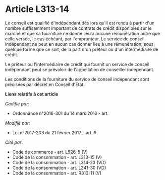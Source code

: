 # Article L313-14

Le conseil est qualifié d'indépendant dès lors qu'il est rendu à partir d'un nombre suffisamment important de contrats de
crédit disponibles sur le marché et que sa fourniture ne donne lieu à aucune rémunération autre que celle versée, le cas
échéant, par l'emprunteur. Le service de conseil indépendant ne peut en aucun cas donner lieu à une rémunération, sous
quelque forme que ce soit, de la part d'un prêteur ou d'un intermédiaire de crédit. 

Le prêteur ou l'intermédiaire de crédit qui fournit un service de conseil indépendant peut se prévaloir de l'appellation de
conseiller indépendant. 

Les conditions de la fourniture du service de conseil indépendant sont précisées par décret en Conseil d'Etat.

**Liens relatifs à cet article**

_Codifié par_:

  - Ordonnance n°2016-301 du 14 mars 2016 - art.

_Modifié par_:

  - Loi n°2017-203 du 21 février 2017 - art. 9

_Cité par_:

  - Code de commerce - art. L526-5 (V)
  - Code de la consommation - art. L313-15 (V)
  - Code de la consommation - art. L314-23 (VD)
  - Code de la consommation - art. L341-30 (VD)
  - Code de la consommation - art. R313-11 (V)
